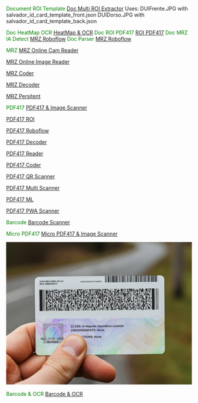 <span style="color:green;">Document ROI Template</span> [Doc Multi ROI Extractor](https://ravendano014.github.io/mrz/DocTemplate.html)
Uses: 
  DUIFrente.JPG with salvador_id_card_template_front.json
  DUIDorso.JPG with salvador_id_card_template_back.json

<span style="color:green;">Doc HeatMap OCR</span> [HeatMap & OCR](https://ravendano014.github.io/mrz/DocHeatMap.html)
<span style="color:green;">Doc ROI PDF417</span> [ROI PDF417](https://ravendano014.github.io/mrz/DocROI.html)
<span style="color:green;">Doc MRZ IA Detect</span> [MRZ Roboflow](https://ravendano014.github.io/mrz/DocRoboflow.html)
<span style="color:green;">Doc Parser</span> [MRZ Roboflow](https://ravendano014.github.io/mrz/DocParser.html)

<span style="color:green;">MRZ</span> [MRZ Online Cam Reader](https://ravendano014.github.io/mrz/)

[MRZ Online Image Reader](https://ravendano014.github.io/mrz/MRZFeed.html)

[MRZ Coder](https://ravendano014.github.io/mrz/MRZGen.html)

[MRZ Decoder](https://ravendano014.github.io/mrz/MRZReaderParser.html)

[MRZ Persitent](https://ravendano014.github.io/mrz/mrz.html)

<span style="color:green;">PDF417</span>  [PDF417 & Image Scanner](https://ravendano014.github.io/mrz/PDF417Scanner.html)

[PDF417 ROI](https://ravendano014.github.io/mrz/PDF417ROI.html)

[PDF417 Roboflow](https://ravendano014.github.io/mrz/PDF417Roboflow.html)

[PDF417 Decoder](https://ravendano014.github.io/mrz/PDF417Decoder.html)

[PDF417 Reader](https://ravendano014.github.io/mrz/PDF417Reader.html)

[PDF417 Coder](https://ravendano014.github.io/mrz/PDF417Coder.html)

[PDF417 QR Scanner](https://ravendano014.github.io/mrz/PDF417QR.html)

[PDF417 Multi Scanner](https://ravendano014.github.io/mrz/PDF417Multi.html)

[PDF417 ML](https://ravendano014.github.io/mrz/PDF417ML.html)

[PDF417 PWA Scanner](https://ravendano014.github.io/mrz/PDF417PWA.html)

<span style="color:green;">Barcode</span> [Barcode Scanner](https://ravendano014.github.io/mrz/Barcode.html)

<span style="color:green;">Micro PDF417</span>  [Micro PDF417 & Image Scanner](https://ravendano014.github.io/mrz/MicroPDF417Scanner.html)

![Sample PDF417](aamva-barcode-parser-tutorial-pdf417-example.jpg)

<span style="color:green;">Barcode & OCR</span> [Barcode & OCR](https://ravendano014.github.io/mrz/CAFOCR.html)






